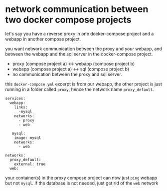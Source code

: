 # network communication between two docker compose projects

let's say you have a reverse proxy in one docker-compose project and a webapp in another compose project.

you want network communication between the proxy and your webapp, and between the webapp and the sql server in the docker-compose project.

* proxy (compose project a) <-> webapp (compose project b)  
* webapp (compose project a) <-> sql (compose project b)
* no communication between the proxy and sql server.

this `docker-compose.yml` excerpt is from our webapp, the other project is just running in a folder called `proxy`, hence the network name `proxy_default`.

```
services:
  webapp:
    links:
      -mysql
    networks:
      - proxy
      - web

   mysql:
    image: mysql
    networks:
      - web

networks:
  proxy_default:
    external: true
  web:
```

your container(s) in the proxy compose project can now just `ping` webapp but not `mysql`. If the database is not needed, just get rid of the `web` network